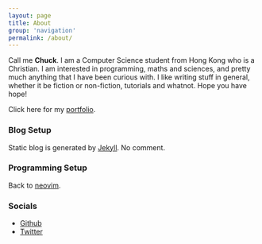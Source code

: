```yaml
---
layout: page
title: About
group: 'navigation'
permalink: /about/
---
```


Call me **Chuck**. I am a Computer Science student from Hong Kong who is a Christian.
I am interested in programming, maths and sciences, and pretty much anything
that I have been curious with. I like writing stuff in general, whether it be
fiction or non-fiction, tutorials and whatnot. Hope you have hope!

Click here for my [portfolio][portfolio].

### Blog Setup

Static blog is generated by [Jekyll][jekyll]. No comment.

### Programming Setup

Back to [neovim][nvim].

### Socials

- [Github][github]
- [Twitter][twitter]

[portfolio]: /portfolio/
[jekyll]: https://www.github.com/jekyll/jekyll
[nvim]: https://neovim.io
[github]: https://www.github.com/cheukyin699
[twitter]: https://www.twitter.com/chucksys
